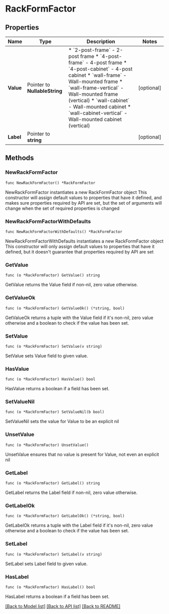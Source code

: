 # RackFormFactor

## Properties

Name | Type | Description | Notes
------------ | ------------- | ------------- | -------------
**Value** | Pointer to **NullableString** | * &#x60;2-post-frame&#x60; - 2-post frame * &#x60;4-post-frame&#x60; - 4-post frame * &#x60;4-post-cabinet&#x60; - 4-post cabinet * &#x60;wall-frame&#x60; - Wall-mounted frame * &#x60;wall-frame-vertical&#x60; - Wall-mounted frame (vertical) * &#x60;wall-cabinet&#x60; - Wall-mounted cabinet * &#x60;wall-cabinet-vertical&#x60; - Wall-mounted cabinet (vertical) | [optional] 
**Label** | Pointer to **string** |  | [optional] 

## Methods

### NewRackFormFactor

`func NewRackFormFactor() *RackFormFactor`

NewRackFormFactor instantiates a new RackFormFactor object
This constructor will assign default values to properties that have it defined,
and makes sure properties required by API are set, but the set of arguments
will change when the set of required properties is changed

### NewRackFormFactorWithDefaults

`func NewRackFormFactorWithDefaults() *RackFormFactor`

NewRackFormFactorWithDefaults instantiates a new RackFormFactor object
This constructor will only assign default values to properties that have it defined,
but it doesn't guarantee that properties required by API are set

### GetValue

`func (o *RackFormFactor) GetValue() string`

GetValue returns the Value field if non-nil, zero value otherwise.

### GetValueOk

`func (o *RackFormFactor) GetValueOk() (*string, bool)`

GetValueOk returns a tuple with the Value field if it's non-nil, zero value otherwise
and a boolean to check if the value has been set.

### SetValue

`func (o *RackFormFactor) SetValue(v string)`

SetValue sets Value field to given value.

### HasValue

`func (o *RackFormFactor) HasValue() bool`

HasValue returns a boolean if a field has been set.

### SetValueNil

`func (o *RackFormFactor) SetValueNil(b bool)`

 SetValueNil sets the value for Value to be an explicit nil

### UnsetValue
`func (o *RackFormFactor) UnsetValue()`

UnsetValue ensures that no value is present for Value, not even an explicit nil
### GetLabel

`func (o *RackFormFactor) GetLabel() string`

GetLabel returns the Label field if non-nil, zero value otherwise.

### GetLabelOk

`func (o *RackFormFactor) GetLabelOk() (*string, bool)`

GetLabelOk returns a tuple with the Label field if it's non-nil, zero value otherwise
and a boolean to check if the value has been set.

### SetLabel

`func (o *RackFormFactor) SetLabel(v string)`

SetLabel sets Label field to given value.

### HasLabel

`func (o *RackFormFactor) HasLabel() bool`

HasLabel returns a boolean if a field has been set.


[[Back to Model list]](../README.md#documentation-for-models) [[Back to API list]](../README.md#documentation-for-api-endpoints) [[Back to README]](../README.md)


